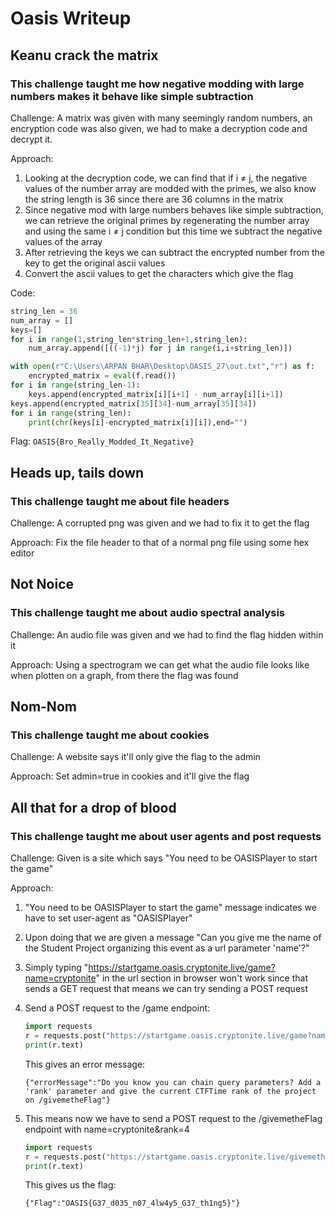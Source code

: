# Oasis Writeup

## Keanu crack the matrix

### This challenge taught me how negative modding with large numbers makes it behave like simple subtraction

Challenge: A matrix was given with many seemingly random numbers, an encryption code was also given, we had to make a decryption code and decrypt it.

Approach: 

1. Looking at the decryption code, we can find that if i ≠ j, the negative values of the number array are modded with the primes, we also know the string length is 36 since there are 36 columns in the matrix
2. Since negative mod with large numbers behaves like simple subtraction, we can retrieve the original primes by regenerating the number array and using the same i ≠ j condition but this time we subtract the negative values of the array
3. After retrieving the keys we can subtract the encrypted number from the key to get the original ascii values
4. Convert the ascii values to get the characters which give the flag

Code:

```python
string_len = 36
num_array = []
keys=[]
for i in range(1,string_len*string_len+1,string_len):
    num_array.append([((-1)*j) for j in range(i,i+string_len)])

with open(r"C:\Users\ARPAN BHAR\Desktop\OASIS_27\out.txt","r") as f:
    encrypted_matrix = eval(f.read())
for i in range(string_len-1):
    keys.append(encrypted_matrix[i][i+1] - num_array[i][i+1])
keys.append(encrypted_matrix[35][34]-num_array[35][34])
for i in range(string_len):
    print(chr(keys[i]-encrypted_matrix[i][i]),end="")
```

Flag: `OASIS{Bro_Really_Modded_It_Negative}`

## Heads up, tails down

### This challenge taught me about file headers

Challenge: A corrupted png was given and we had to fix it to get the flag

Approach: Fix the file header to that of a normal png file using some hex editor

## Not Noice

### This challenge taught me about audio spectral analysis

Challenge: An audio file was given and we had to find the flag hidden within it

Approach: Using a spectrogram we can get what the audio file looks like when plotten on a graph, from there the flag was found

## Nom-Nom

### This challenge taught me about cookies

Challenge: A website says it'll only give the flag to the admin

Approach: Set admin=true in cookies and it'll give the flag

## All that for a drop of blood

### This challenge taught me about user agents and post requests

Challenge: Given is a site which says "You need to be OASISPlayer to start the game"

Approach: 

1. "You need to be OASISPlayer to start the game" message indicates we have to set user-agent as "OASISPlayer"
2. Upon doing that we are given a message "Can you give me the name of the Student Project organizing this event as a url parameter 'name'?"
3. Simply typing "https://startgame.oasis.cryptonite.live/game?name=cryptonite" in the url section in browser won't work since that sends a GET request that means we can try sending a POST request
4. Send a POST request to the /game endpoint:

    ```python
    import requests
    r = requests.post("https://startgame.oasis.cryptonite.live/game?name=cryptonite",headers = {'User-Agent': 'OASISPlayer'})
    print(r.text)
    ```
    This gives an error message:

    ```
    {"errorMessage":"Do you know you can chain query parameters? Add a 'rank' parameter and give the current CTFTime rank of the project on /givemetheFlag"}
    ```
5. This means now we have to send a POST request to the /givemetheFlag endpoint with name=cryptonite&rank=4

    ```python
    import requests
    r = requests.post("https://startgame.oasis.cryptonite.live/givemetheFlag?name=cryptonite&rank=4",headers = {'User-Agent': 'OASISPlayer'})
    print(r.text)
    ```
    This gives us the flag:
    ```
    {"Flag":"OASIS{G37_d035_n07_4lw4y5_G37_th1ng5}"}
    ```
